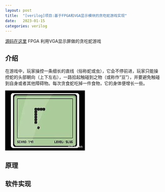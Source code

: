 ```yaml
---
layout: post
title:  "[verilog]项目:基于FPGA和VGA显示模块的贪吃蛇游戏实现"
date:   2023-01-15
categories: verilog
---
```

[源码在这里](https://github.com/yuuuuuuan/FPGA_Snake)	FPGA 利用VGA显示屏做的贪吃蛇游戏

## 介绍

在游戏中，玩家操控一条细长的直线（俗称蛇或虫），它会不停前进，玩家只能操控蛇的头部朝向（上下左右），一路拾起触碰到之物（或称作“豆”），并要避免触碰到自身或者其他障碍物。每次贪食蛇吃掉一件食物，它的身体便增长一些。

![image](/assets/images.jpg)

## 原理

## 软件实现

